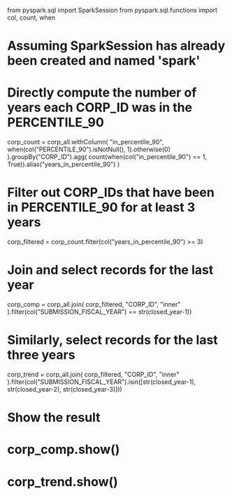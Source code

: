 from pyspark.sql import SparkSession
from pyspark.sql.functions import col, count, when

# Assuming SparkSession has already been created and named 'spark'

# Directly compute the number of years each CORP_ID was in the PERCENTILE_90
corp_count = corp_all.withColumn(
    "in_percentile_90", 
    when(col("PERCENTILE_90").isNotNull(), 1).otherwise(0)
).groupBy("CORP_ID").agg(
    count(when(col("in_percentile_90") == 1, True)).alias("years_in_percentile_90")
)

# Filter out CORP_IDs that have been in PERCENTILE_90 for at least 3 years
corp_filtered = corp_count.filter(col("years_in_percentile_90") >= 3)

# Join and select records for the last year
corp_comp = corp_all.join(
    corp_filtered, "CORP_ID", "inner"
).filter(col("SUBMISSION_FISCAL_YEAR") == str(closed_year-1))

# Similarly, select records for the last three years
corp_trend = corp_all.join(
    corp_filtered, "CORP_ID", "inner"
).filter(col("SUBMISSION_FISCAL_YEAR").isin([str(closed_year-1), str(closed_year-2), str(closed_year-3)]))

# Show the result
# corp_comp.show()
# corp_trend.show()
